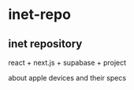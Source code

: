 # inet-repo
## inet repository
 
 react + next.js + supabase + project
 
 about apple devices and their specs

